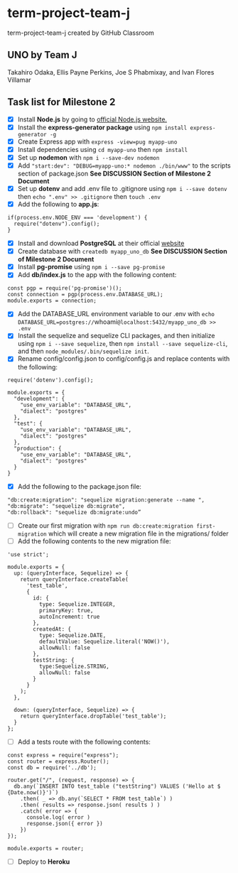 # term-project-team-j
term-project-team-j created by GitHub Classroom

## UNO by Team J
Takahiro Odaka, Ellis Payne Perkins, Joe S Phabmixay, and Ivan Flores Villamar

## Task list for Milestone 2
- [x] Install **Node.js** by going to [official Node.js website.](https://nodejs.org/en/)
- [x] Install the **express-generator package** using `npm install express-generator -g`
- [x] Create Express app with `express -view=pug myapp-uno`
- [x] Install dependencies using `cd myapp-uno` then `npm install`
- [x] Set up **nodemon** with `npm i --save-dev nodemon`
- [x] Add `"start:dev": "DEBUG=myapp-uno:* nodemon ./bin/www"` to the scripts section of package.json **See DISCUSSION Section of Milestone 2 Document**
- [x] Set up **dotenv** and add .env file to .gitignore using `npm i --save dotenv` then `echo ".env" >> .gitignore` then `touch .env`
- [x] Add the following to **app.js**:
```
if(process.env.NODE_ENV === 'development') {
  require("dotenv").config();
}
```
- [x] Install and download **PostgreSQL** at their official [website](https://www.postgresql.org/download/)
- [x] Create database with `createdb myapp_uno_db` **See DISCUSSION Section of Milestone 2 Document**
- [x] Install **pg-promise** using `npm i --save pg-promise`
- [x] Add **db/index.js** to the app with the following content:
```
const pgp = require('pg-promise')();
const connection = pgp(process.env.DATABASE_URL);
module.exports = connection;
```
- [x] Add the DATABASE_URL environment variable to our .env with `echo DATABASE_URL=postgres://`whoami`@localhost:5432/myapp_uno_db >> .env`
- [x] Install the sequelize and sequelize CLI packages, and then initialize using `npm i --save sequelize`, then `npm install --save sequelize-cli`, and then `node_modules/.bin/sequelize init`.
- [x] Rename config/config.json to config/config.js and replace contents with the following:
```
require('dotenv').config();

module.exports = {
  "development": {
    "use_env_variable": "DATABASE_URL",
    "dialect": "postgres"
  },
  "test": {
    "use_env_variable": "DATABASE_URL",
    "dialect": "postgres"
  },
  "production": {
    "use_env_variable": "DATABASE_URL",
    "dialect": "postgres"
  }
}
```
- [x] Add the following to the package.json file:
```
"db:create:migration": "sequelize migration:generate --name ",
"db:migrate": "sequelize db:migrate",
"db:rollback": "sequelize db:migrate:undo”
```
- [ ] Create our first migration with `npm run db:create:migration first-migration` which will create a new migration file in the migrations/ folder
- [ ] Add the following contents to the new migration file: 
```
'use strict';

module.exports = {
  up: (queryInterface, Sequelize) => {
    return queryInterface.createTable(
      'test_table',
      {
        id: {
          type: Sequelize.INTEGER,
          primaryKey: true,
          autoIncrement: true
        },
        createdAt: {
          type: Sequelize.DATE,
          defaultValue: Sequelize.literal('NOW()'),
          allowNull: false
        },
        testString: {
          type:Sequelize.STRING,
          allowNull: false
        }
      }
    );
  },
 
  down: (queryInterface, Sequelize) => {
    return queryInterface.dropTable('test_table');
  }
};
```
- [ ] Add a tests route with the following contents:
```
const express = require("express");
const router = express.Router();
const db = require('../db');

router.get("/", (request, response) => {
  db.any(`INSERT INTO test_table ("testString") VALUES ('Hello at $
{Date.now()}')`)
    .then( _ => db.any(`SELECT * FROM test_table`) )
    .then( results => response.json( results ) )
    .catch( error => {
      console.log( error )
      response.json({ error })
    })
});

module.exports = router;
```
- [ ] Deploy to **Heroku**
